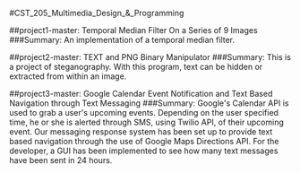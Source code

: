 #CST_205_Multimedia_Design_&_Programming

##project1-master: Temporal Median Filter On a Series of 9 Images
###Summary:  An implementation of a temporal median filter. 

##project2-master: TEXT and PNG Binary Manipulator
###Summary:  This is a project of steganography.  With this program, text can be hidden or extracted from within an image.

##project3-master: Google Calendar Event Notification and Text Based Navigation through Text Messaging
###Summary:  Google's Calendar API is used to grab a user's upcoming events.  Depending on the user specified time, he or she is alerted through SMS, using Twilio API, of their upcoming event.  Our messaging response system has been set up to provide text based navigation through the use of Google Maps Directions API.  For the developer, a GUI has been implemented to see how many text messages have been sent in 24 hours.
